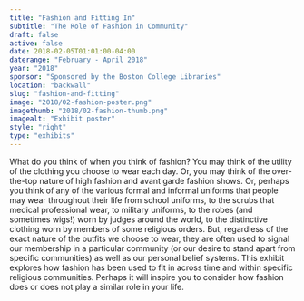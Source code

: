 ```yaml
---
title: "Fashion and Fitting In"
subtitle: "The Role of Fashion in Community"
draft: false
active: false
date: 2018-02-05T01:01:00-04:00
daterange: "February - April 2018"
year: "2018"
sponsor: "Sponsored by the Boston College Libraries"
location: "backwall"
slug: "fashion-and-fitting"
image: "2018/02-fashion-poster.png"
imagethumb: "2018/02-fashion-thumb.png"
imagealt: "Exhibit poster"
style: "right"
type: "exhibits"
---
```


What do you think of when you think of fashion? You may think of the utility of the clothing you choose to wear each day. Or, you may think of the over-the-top nature of high fashion and avant garde fashion shows. Or, perhaps you think of any of the various formal and informal uniforms that people may wear throughout their life from school uniforms, to the scrubs that medical professional wear, to military uniforms, to the robes (and sometimes wigs!) worn by judges around the world, to the distinctive clothing worn by members of some religious orders. But, regardless of the exact nature of the outfits we choose to wear, they are often used to signal our membership in a particular community (or our desire to stand apart from specific communities) as well as our personal belief systems. This exhibit explores how fashion has been used to fit in across time and within specific religious communities. Perhaps it will inspire you to consider how fashion does or does not play a similar role in your life.
